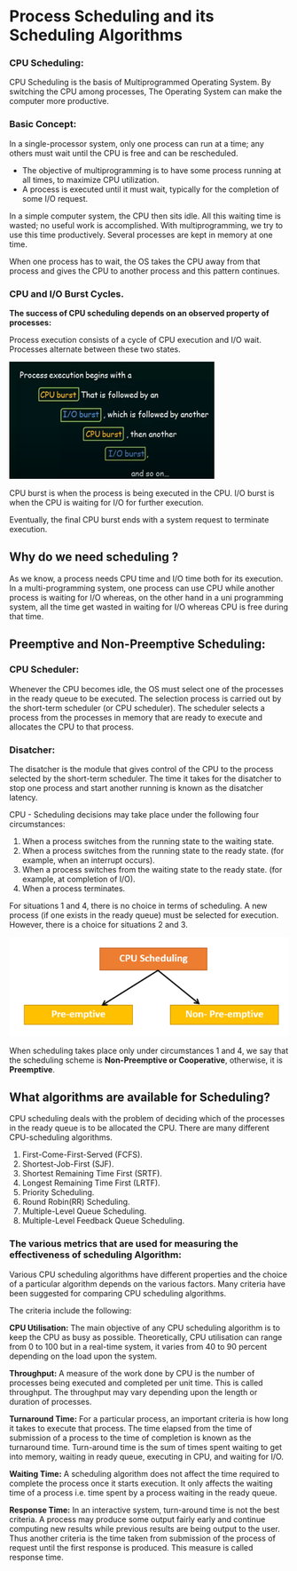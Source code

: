 # Process Scheduling and its Scheduling Algorithms
### CPU Scheduling:
CPU Scheduling is the basis of Multiprogrammed Operating System.
By switching the CPU among processes, The Operating System can make the computer more productive.
### Basic Concept:
In a single-processor system, only one process can run at a time; any others must wait until the CPU is free and can be rescheduled.

* The objective of multiprogramming is to have some process running at all times, to maximize CPU utilization.
* A process is executed until it must wait, typically for the completion of some I/O request.

In a simple computer system, the CPU then sits idle. All this waiting time is wasted; no useful work is accomplished. With multiprogramming, we try to use this time productively. Several processes are kept in memory at one time.

When one process has to wait, the OS takes the CPU away from that process and gives the CPU to another process and this pattern continues.

### CPU and I/O Burst Cycles.
**The success of CPU scheduling depends on an observed property of processes:**

Process execution consists of a cycle of CPU execution and I/O wait.
Processes alternate between these two states.

![CPU and I/O Burst Cycles](CPUandIOBurst.png)

CPU burst is when the process is being executed in the CPU.
I/O burst is when the CPU is waiting for I/O for further execution.

Eventually, the final CPU burst ends with a system request to terminate execution.

## Why do we need scheduling ?
As we know, a process needs CPU time and I/O time both for its execution. In a multi-programming system, one process can use CPU while another process is waiting for I/O whereas, on the other hand in a uni programming system, all the time get wasted in waiting for I/O whereas CPU is free during that time.

## **Preemptive and Non-Preemptive Scheduling:**  

### CPU Scheduler:
Whenever the CPU becomes idle, the OS must select one of the processes in the ready queue to be executed. The selection process is carried out by the short-term scheduler (or CPU scheduler). The scheduler selects a process from the processes in memory that are ready to execute and allocates the CPU to that process.

### Disatcher:
The disatcher is the module that gives control of the CPU to the process selected by the short-term scheduler.
The time it takes for the disatcher to stop one process and start another running is known as the disatcher latency.

CPU - Scheduling decisions may take place under the following four circumstances:
1. When a process switches from the running state to the waiting state.
2. When a process switches from the running state to the ready state. (for example, when an interrupt occurs).
3. When a process switches from the waiting state to the ready state. (for example, at completion of I/O).
4.  When a process terminates.

For situations 1 and 4, there is no choice in terms of scheduling. A new process (if one exists in the ready queue) must be selected for execution. However, there is a choice for situations 2 and 3.

![TypesofCPUScheduling](TypesofCPUScheduling.png)

When scheduling takes place only under circumstances 1 and 4, we say that the scheduling scheme is **Non-Preemptive or Cooperative**, otherwise, it is **Preemptive**.

## What algorithms are available for Scheduling?
CPU scheduling deals with the problem of deciding which of the processes in the ready queue is to be allocated the CPU. There are many different CPU-scheduling algorithms.

1. First-Come-First-Served (FCFS).
2. Shortest-Job-First (SJF).
3. Shortest Remaining Time First (SRTF).
4. Longest Remaining Time First (LRTF).
5. Priority Scheduling.
6. Round Robin(RR) Scheduling.
7. Multiple-Level Queue Scheduling.
8. Multiple-Level Feedback Queue Scheduling.

### The various metrics that are used for measuring the effectiveness of scheduling Algorithm:

Various CPU scheduling algorithms have different properties and the choice of a particular algorithm depends on the various factors. Many criteria have been suggested for comparing CPU scheduling algorithms. 

The criteria include the following: 

**CPU Utilisation:** The main objective of any CPU scheduling algorithm is to keep the CPU as busy as possible. Theoretically, CPU utilisation can range from 0 to 100 but in a real-time system, it varies from 40 to 90 percent depending on the load upon the system. 
 
**Throughput:** A measure of the work done by CPU is the number of processes being executed and completed per unit time. This is called throughput. The throughput may vary depending upon the length or duration of processes. 
 
**Turnaround Time:** For a particular process, an important criteria is how long it takes to execute that process. The time elapsed from the time of submission of a process to the time of completion is known as the turnaround time. Turn-around time is the sum of times spent waiting to get into memory, waiting in ready queue, executing in CPU, and waiting for I/O. 
 
**Waiting Time:** A scheduling algorithm does not affect the time required to complete the process once it starts execution. It only affects the waiting time of a process i.e. time spent by a process waiting in the ready queue. 
 
**Response Time:** In an interactive system, turn-around time is not the best criteria. A process may produce some output fairly early and continue computing new results while previous results are being output to the user. Thus another criteria is the time taken from submission of the process of request until the first response is produced. This measure is called response time. 